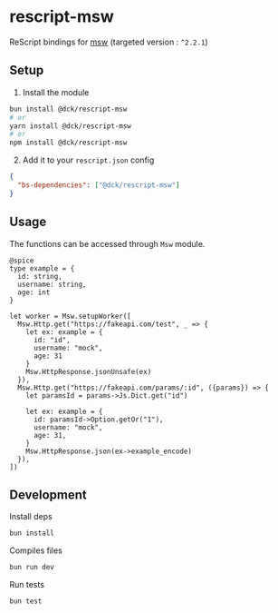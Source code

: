 # rescript-msw

ReScript bindings for [msw](https://mswjs.io/) (targeted version : `^2.2.1`)

## Setup

1. Install the module

```bash
bun install @dck/rescript-msw
# or
yarn install @dck/rescript-msw
# or
npm install @dck/rescript-msw
```

2. Add it to your `rescript.json` config

```json
{
  "bs-dependencies": ["@dck/rescript-msw"]
}
```

## Usage

The functions can be accessed through `Msw` module.

```rescript
@spice
type example = {
  id: string,
  username: string,
  age: int
}

let worker = Msw.setupWorker([
  Msw.Http.get("https://fakeapi.com/test", _ => {
    let ex: example = {
      id: "id",
      username: "mock",
      age: 31
    }
    Msw.HttpResponse.jsonUnsafe(ex)
  }),
  Msw.Http.get("https://fakeapi.com/params/:id", ({params}) => {
    let paramsId = params->Js.Dict.get("id")

    let ex: example = {
      id: paramsId->Option.getOr("1"),
      username: "mock",
      age: 31,
    }
    Msw.HttpResponse.json(ex->example_encode)
  }),
])
```

## Development

Install deps

```bash
bun install
```

Compiles files

```bash
bun run dev
```

Run tests

```bash
bun test
```
